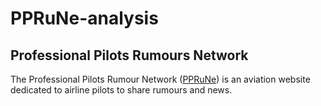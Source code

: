 # PPRuNe-analysis
## Professional Pilots Rumours Network
The Professional Pilots Rumour Network ([PPRuNe](https://www.pprune.org/)) is an aviation website dedicated to airline pilots to share rumours and news.
